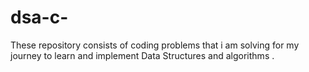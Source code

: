 # dsa-c-
These repository consists of coding problems that i am solving for my journey to learn and implement Data Structures and algorithms .
